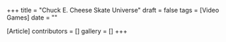 +++
title = "Chuck E. Cheese Skate Universe"
draft = false
tags = [Video Games]
date = ""

[Article]
contributors = []
gallery = []
+++